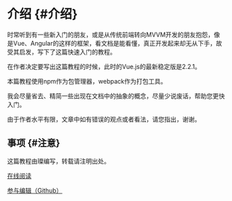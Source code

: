 # 介绍 {#介绍}

时常听到有一些新入门的朋友，或是从传统前端转向MVVM开发的朋友抱怨，像是Vue、Angular的这样的框架，看文档是能看懂，真正开发起来却无从下手，故受其启发，写下了这篇快速入门的教程。

在作者决定要写出这篇教程的时候，此时的Vue.js的最新稳定版是2.2.1。

本篇教程使用npm作为包管理器，webpack作为打包工具。

我会尽量省去、精简一些出现在文档中的抽象的概念，尽量少说废话，帮助您更快入门。

由于作者水平有限，文章中如有错误的观点或者看法，请您指出，谢谢。

## 事项 {#注意}

这篇教程由璨编写，转载请注明出处。

[在线阅读](https://smilecc.gitbooks.io/learn-vue2x/)

[参与编辑（Github）](https://github.com/smilecc/learn-vue2x)



